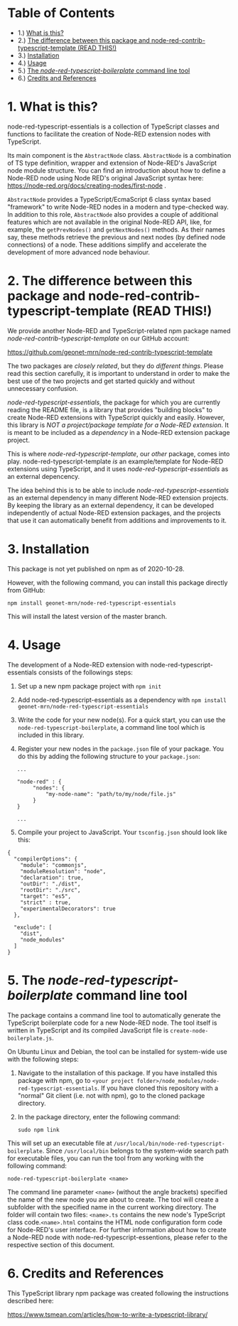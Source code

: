 
# Table of Contents
  - 1.) [What is this?](#1-what-is-this)
  - 2.) [The difference between this package and node-red-contrib-typescript-template (READ THIS!)](#2-the-difference-between-this-package-and-node-red-contrib-typescript-template-read-this)
  - 3.) [Installation](#3-installation)
  - 4.) [Usage](#4-usage)
  - 5.) [The *node-red-typescript-boilerplate* command line tool](#5-the-node-red-typescript-boilerplate-command-line-tool)
  - 6.) [Credits and References](#6-credits-and-references)

# 1. What is this?
node-red-typescript-essentials is a collection of TypeScript classes and functions to facilitate the creation of Node-RED extension nodes with TypeScript. 

Its main component is the `AbstractNode` class. `AbstractNode` is a combination of TS type definition, wrapper and extension of Node-RED's JavaScript node module structure. You can find an introduction about how to define a Node-RED node using Node RED's original JavaScript syntax here: https://node-red.org/docs/creating-nodes/first-node .

`AbstractNode` provides a TypeScript/EcmaScript 6 class syntax based "framework" to write Node-RED nodes in a modern and type-checked way. In addition to this role, `AbstractNode` also provides a couple of additional features which are not available in the original Node-RED API, like, for example, the `getPrevNodes()` and `getNextNodes()` methods. As their names say, these methods retrieve the previous and next nodes (by defined node connections) of a node. These additions simplify and accelerate the development of more advanced node behaviour.

# 2. The difference between this package and node-red-contrib-typescript-template (READ THIS!)

We provide another Node-RED and TypeScript-related npm package named *node-red-contrib-typescript-template* on our GitHub account:

https://github.com/geonet-mrn/node-red-contrib-typescript-template

The two packages are *closely related*, but they do *different things*. Please read this section carefully, it is important to understand in order to make the best use of the two projects and get started quickly and without unnecessary confusion.

*node-red-typescript-essentials*, the package for which you are currently reading the README file, is a library that provides "building blocks" to create Node-RED extensions with TypeScript quickly and easily. However, this library is *NOT a project/package template for a Node-RED extension*. It is meant to be included as a *dependency* in a Node-RED extension package project.

This is where *node-red-typescript-template*, our *other* package, comes into play. node-red-typescript-template *is* an example/template for Node-RED extensions using TypeScript, and it uses *node-red-typescript-essentials* as an external depencency.

The idea behind this is to be able to include *node-red-typescript-essentials* as an external dependency in many different Node-RED extension projects. By keeping the library as an external dependency, it can be developed independently of actual Node-RED extension packages, and the projects that use it can automatically benefit from additions and improvements to it.




# 3. Installation

This package is not yet published on npm as of 2020-10-28.

However, with the following command, you can install this package directly from GitHub:

`npm install geonet-mrn/node-red-typescript-essentials`

This will install the latest version of the master branch.

# 4. Usage

The development of a Node-RED extension with node-red-typescript-essentials consists of the followings steps:

1. Set up a new npm package project with `npm init`


2. Add node-red-typescript-essentials as a dependency with `npm install geonet-mrn/node-red-typescript-essentials`

3. Write the code for your new node(s). For a quick start, you can use the `node-red-typescript-boilerplate`, a command line tool which is included in this library.

4. Register your new nodes in the `package.json` file of your package. You do this by adding the following structure to  your `package.json`:

```
   ...

   "node-red" : {
        "nodes": {
            "my-node-name": "path/to/my/node/file.js"
        }
   }   
   
   ...
```

5. Compile your project to JavaScript. Your `tsconfig.json` should look like this:

```
{
  "compilerOptions": {
    "module": "commonjs",
    "moduleResolution": "node",
    "declaration": true,
    "outDir": "./dist",
    "rootDir": "./src",
    "target": "es5",
    "strict" : true,
    "experimentalDecorators": true   
  },
  
  "exclude": [
    "dist",
    "node_modules"
  ]
}
```

# 5. The *node-red-typescript-boilerplate* command line tool

The package contains a command line tool to automatically generate the TypeScript boilerplate code for a new Node-RED node. The tool itself is written in TypeScript and its compiled JavaScript file is `create-node-boilerplate.js`.

On Ubuntu Linux and Debian, the tool can be installed for system-wide use with the following steps:

1. Navigate to the installation of this package. If you have installed this package with npm, go to `<your project folder>/node_modules/node-red-typescript-essentials`. If you have cloned this repository with a "normal" Git client (i.e. not with npm), go to the cloned package directory.

2. In the package directory, enter the following command:

   `sudo npm link`

This will set up an executable file at `/usr/local/bin/node-red-typescript-boilerplate`. Since `/usr/local/bin` belongs to the system-wide search path for executable files, you can run the tool from any working with the following command:

`node-red-typescript-boilerplate <name>`

The command line parameter `<name>` (without the angle brackets) specified the name of the new node you are about to create. The tool will create a subfolder with the specified name in the current working directory. The folder will contain two files: `<name>.ts` contains the new node's TypeScript class code.`<name>.html` contains the HTML node configuration form code for Node-RED's user interface. For further information about how to create a Node-RED node with node-red-typescript-essentions, please refer to the respective section of this document.






# 6. Credits and References

This TypeScript library npm package was created following the instructions described here:

https://www.tsmean.com/articles/how-to-write-a-typescript-library/

